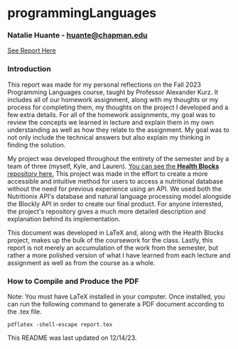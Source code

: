 # programmingLanguages

### Natalie Huante - huante@chapman.edu

[See Report Here](Report/report.pdf)

### Introduction 
This report was made for my personal reflections on the Fall 2023 Programming Languages course, taught by Professor Alexander Kurz. It includes all of our homework assignment, along with my thoughts or my process for completing them, my thoughts on the project I developed and a few extra details. For all of the homework assignments, my goal was to review the concepts we learned in lecture and explain them in my own understanding as well as how they relate to the assignment. My goal was to not only include the technical answers but also explain my thinking in finding the solution. 


My project was developed throughout the entirety of the semester and by a team of three (myself, Kyle, and Lauren). [You can see the **Health Blocks** repository here.](https://github.com/KyleWynne/Health_Blocks) This project was made in the effort to create a more accessible and intuitive method for users to access a nutritional database without the need for previous experience using an API. We used both the Nutritionix API's database and natural language processing model alongside the Blockly API in order to create our final product. For anyone interested, the project's repository gives a much more detailed description and explanation behind its implementation. 


This document was developed in LaTeX and, along with the Health Blocks project,  makes up the bulk of the coursework for the class. Lastly, this report is not merely an accumulation of the work from the semester, but rather a more polished version of what I have learned from each lecture and assignment as well as from the course as a whole. 


### How to Compile and Produce the PDF
Note: You must have LaTeX installed in your computer. Once installed, you can run the following command to generate a PDF document according to the .tex file.

```
pdflatex -shell-escape report.tex
```

This README was last updated on 12/14/23.
